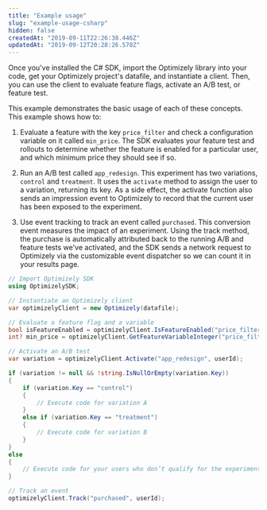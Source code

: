 ```yaml
---
title: "Example usage"
slug: "example-usage-csharp"
hidden: false
createdAt: "2019-09-11T22:26:38.446Z"
updatedAt: "2019-09-12T20:28:26.570Z"
---
```

Once you've installed the C# SDK, import the Optimizely library into your code, get your Optimizely project's datafile, and instantiate a client. Then, you can use the client to evaluate feature flags, activate an A/B test, or feature test.

This example demonstrates the basic usage of each of these concepts. This example shows how to: 
1. Evaluate a feature with the key `price_filter` and check a configuration variable on it called `min_price`. The SDK evaluates your feature test and rollouts to determine whether the feature is enabled for a particular user, and which minimum price they should see if so.

2. Run an A/B test called `app_redesign`. This experiment has two variations, `control` and `treatment`. It uses the `activate` method to assign the user to a variation, returning its key. As a side effect, the activate function also sends an impression event to Optimizely to record that the current user has been exposed to the experiment. 

3. Use event tracking to track an event called `purchased`. This conversion event measures the impact of an experiment. Using the track method, the purchase is automatically attributed back to the running A/B and feature tests we've activated, and the SDK sends a network request to Optimizely via the customizable event dispatcher so we can count it in your results page.
```csharp
// Import Optimizely SDK
using OptimizelySDK;

// Instantiate an Optimizely client
var optimizelyClient = new Optimizely(datafile);

// Evaluate a feature flag and a variable
bool isFeatureEnabled = optimizelyClient.IsFeatureEnabled("price_filter", userId);
int? min_price = optimizelyClient.GetFeatureVariableInteger("price_filter", "min_price", userId);

// Activate an A/B test
var variation = optimizelyClient.Activate("app_redesign", userId);

if (variation != null && !string.IsNullOrEmpty(variation.Key))
{
    if (variation.Key == "control")
    {
        // Execute code for variation A
    }
    else if (variation.Key == "treatment")
    {
        // Execute code for variation B
    }
}
else
{
    // Execute code for your users who don’t qualify for the experiment
}

// Track an event
optimizelyClient.Track("purchased", userId);

```
